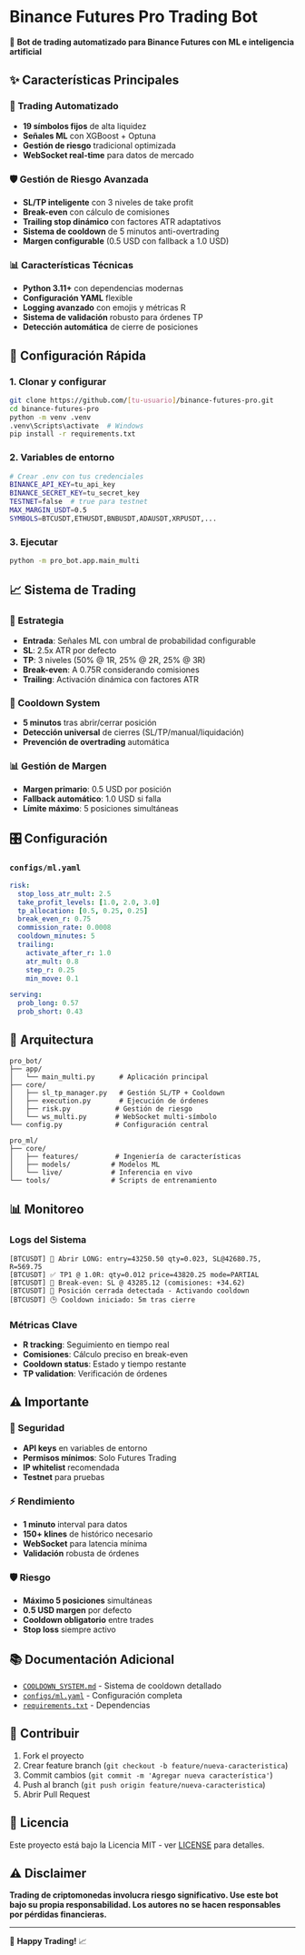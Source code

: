 # Binance Futures Pro Trading Bot

🚀 **Bot de trading automatizado para Binance Futures con ML e inteligencia artificial**

## ✨ Características Principales

### 🤖 Trading Automatizado
- **19 símbolos fijos** de alta liquidez
- **Señales ML** con XGBoost + Optuna
- **Gestión de riesgo** tradicional optimizada
- **WebSocket real-time** para datos de mercado

### 🛡️ Gestión de Riesgo Avanzada
- **SL/TP inteligente** con 3 niveles de take profit
- **Break-even** con cálculo de comisiones
- **Trailing stop dinámico** con factores ATR adaptativos
- **Sistema de cooldown** de 5 minutos anti-overtrading
- **Margen configurable** (0.5 USD con fallback a 1.0 USD)

### 📊 Características Técnicas
- **Python 3.11+** con dependencias modernas
- **Configuración YAML** flexible
- **Logging avanzado** con emojis y métricas R
- **Sistema de validación** robusto para órdenes TP
- **Detección automática** de cierre de posiciones

## 🔧 Configuración Rápida

### 1. Clonar y configurar
```bash
git clone https://github.com/[tu-usuario]/binance-futures-pro.git
cd binance-futures-pro
python -m venv .venv
.venv\Scripts\activate  # Windows
pip install -r requirements.txt
```

### 2. Variables de entorno
```bash
# Crear .env con tus credenciales
BINANCE_API_KEY=tu_api_key
BINANCE_SECRET_KEY=tu_secret_key
TESTNET=false  # true para testnet
MAX_MARGIN_USDT=0.5
SYMBOLS=BTCUSDT,ETHUSDT,BNBUSDT,ADAUSDT,XRPUSDT,...
```

### 3. Ejecutar
```bash
python -m pro_bot.app.main_multi
```

## 📈 Sistema de Trading

### 🎯 Estrategia
- **Entrada**: Señales ML con umbral de probabilidad configurable
- **SL**: 2.5x ATR por defecto
- **TP**: 3 niveles (50% @ 1R, 25% @ 2R, 25% @ 3R)
- **Break-even**: A 0.75R considerando comisiones
- **Trailing**: Activación dinámica con factores ATR

### 🔄 Cooldown System
- **5 minutos** tras abrir/cerrar posición
- **Detección universal** de cierres (SL/TP/manual/liquidación)
- **Prevención de overtrading** automática

### 📊 Gestión de Margen
- **Margen primario**: 0.5 USD por posición
- **Fallback automático**: 1.0 USD si falla
- **Límite máximo**: 5 posiciones simultáneas

## 🎛️ Configuración

### `configs/ml.yaml`
```yaml
risk:
  stop_loss_atr_mult: 2.5
  take_profit_levels: [1.0, 2.0, 3.0]
  tp_allocation: [0.5, 0.25, 0.25]
  break_even_r: 0.75
  commission_rate: 0.0008
  cooldown_minutes: 5
  trailing:
    activate_after_r: 1.0
    atr_mult: 0.8
    step_r: 0.25
    min_move: 0.1

serving:
  prob_long: 0.57
  prob_short: 0.43
```

## 🚀 Arquitectura

```
pro_bot/
├── app/
│   └── main_multi.py      # Aplicación principal
├── core/
│   ├── sl_tp_manager.py   # Gestión SL/TP + Cooldown
│   ├── execution.py       # Ejecución de órdenes
│   ├── risk.py           # Gestión de riesgo
│   └── ws_multi.py       # WebSocket multi-símbolo
└── config.py             # Configuración central

pro_ml/
├── core/
│   ├── features/         # Ingeniería de características
│   ├── models/          # Modelos ML
│   └── live/            # Inferencia en vivo
└── tools/               # Scripts de entrenamiento
```

## 📊 Monitoreo

### Logs del Sistema
```
[BTCUSDT] 🚀 Abrir LONG: entry=43250.50 qty=0.023, SL@42680.75, R=569.75
[BTCUSDT] ✅ TP1 @ 1.0R: qty=0.012 price=43820.25 mode=PARTIAL
[BTCUSDT] 📍 Break-even: SL @ 43285.12 (comisiones: +34.62)
[BTCUSDT] 🏁 Posición cerrada detectada - Activando cooldown
[BTCUSDT] 🕒 Cooldown iniciado: 5m tras cierre
```

### Métricas Clave
- **R tracking**: Seguimiento en tiempo real
- **Comisiones**: Cálculo preciso en break-even
- **Cooldown status**: Estado y tiempo restante
- **TP validation**: Verificación de órdenes

## ⚠️ Importante

### 🔐 Seguridad
- **API keys** en variables de entorno
- **Permisos mínimos**: Solo Futures Trading
- **IP whitelist** recomendada
- **Testnet** para pruebas

### ⚡ Rendimiento
- **1 minuto** interval para datos
- **150+ klines** de histórico necesario
- **WebSocket** para latencia mínima
- **Validación** robusta de órdenes

### 🛡️ Riesgo
- **Máximo 5 posiciones** simultáneas
- **0.5 USD margen** por defecto
- **Cooldown obligatorio** entre trades
- **Stop loss** siempre activo

## 📚 Documentación Adicional

- [`COOLDOWN_SYSTEM.md`](COOLDOWN_SYSTEM.md) - Sistema de cooldown detallado
- [`configs/ml.yaml`](configs/ml.yaml) - Configuración completa
- [`requirements.txt`](requirements.txt) - Dependencias

## 🤝 Contribuir

1. Fork el proyecto
2. Crear feature branch (`git checkout -b feature/nueva-caracteristica`)
3. Commit cambios (`git commit -m 'Agregar nueva característica'`)
4. Push al branch (`git push origin feature/nueva-caracteristica`)
5. Abrir Pull Request

## 📄 Licencia

Este proyecto está bajo la Licencia MIT - ver [LICENSE](LICENSE) para detalles.

## ⚠️ Disclaimer

**Trading de criptomonedas involucra riesgo significativo. Use este bot bajo su propia responsabilidad. Los autores no se hacen responsables por pérdidas financieras.**

---

🚀 **Happy Trading!** 📈
